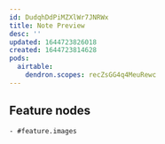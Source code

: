 ```yaml
---
id: DudqhDdPiMZXlWr7JNRWx
title: Note Preview
desc: ''
updated: 1644723826018
created: 1644723814628
pods:
  airtable:
    dendron.scopes: recZsGG4q4MeuRewc
---
```



## Feature nodes
	- #feature.images

